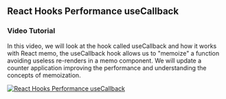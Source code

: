## React Hooks Performance useCallback

### Video Tutorial

In this video, we will look at the hook called useCallback and how it works with React memo,
the useCallback hook allows us to "memoize" a function avoiding useless re-renders in a memo component.
We will update a counter application improving the performance and understanding the concepts of memoization.

[![React Hooks Performance useCallback](https://i.ytimg.com/vi/VR9jzgWKrF0/hqdefault.jpg?sqp=-oaymwEZCNACELwBSFXyq4qpAwsIARUAAIhCGAFwAQ==&rs=AOn4CLDqKNo6Hh--fSR_eXcs1_X_vGePNg)](https://youtu.be/VR9jzgWKrF0 "React Hooks Performance useCallback")

